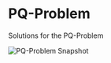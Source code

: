 # PQ-Problem
Solutions for the PQ-Problem

![PQ-Problem Snapshot](https://1drv.ms/u/s!Aty-DGt3XGT0hOsePzD-M_sU2gqjHQ?e=79GDm3)
